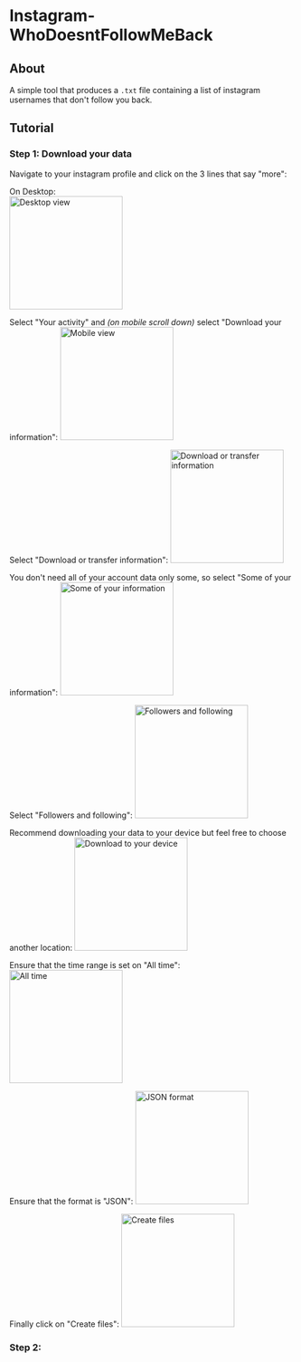 # Instagram- WhoDoesntFollowMeBack

## About
A simple tool that produces a `.txt` file containing a list of instagram usernames that don't follow you back.

## Tutorial

### Step 1: Download your data

Navigate to your instagram profile and click on the 3 lines that say "more":

On Desktop:     
<img src="https://github.com/user-attachments/assets/02d83dd0-e4ff-4bb3-afed-ab36099e5f15" alt="Desktop view" width="200">

Select "Your activity" and *(on mobile scroll down)* select "Download your information":
<img src="https://github.com/user-attachments/assets/53e761bb-8d84-4c5b-8db9-3d27d1def8de" alt="Mobile view" width="200">

Select "Download or transfer information": 
<img src="https://github.com/user-attachments/assets/35193164-09ca-4ca1-94d8-15b416d8612f" alt="Download or transfer information" width="200">

You don't need all of your account data only some, so select "Some of your information":
<img src="https://github.com/user-attachments/assets/ac553bfa-9179-471b-8750-61f6f1eddd58" alt="Some of your information" width="200">

Select "Followers and following":
<img src="https://github.com/user-attachments/assets/09e91702-fc60-4af9-8475-f35248cfce63" alt="Followers and following" width="200">

Recommend downloading your data to your device but feel free to choose another location:
<img src="https://github.com/user-attachments/assets/3c04c7df-a069-4441-973c-0c96057ac7d2" alt="Download to your device" width="200">

Ensure that the time range is set on "All time":
<img src="https://github.com/user-attachments/assets/2b862603-fdca-4737-9eb0-25ea37fe2957" alt="All time" width="200">

Ensure that the format is "JSON":
<img src="https://github.com/user-attachments/assets/962a25e6-d709-4d12-ba1f-85020b8d9506" alt="JSON format" width="200">

Finally click on "Create files":
<img src="https://github.com/user-attachments/assets/b1213fb4-499d-4ce7-b436-934f1267e727" alt="Create files" width="200">


### Step 2:

